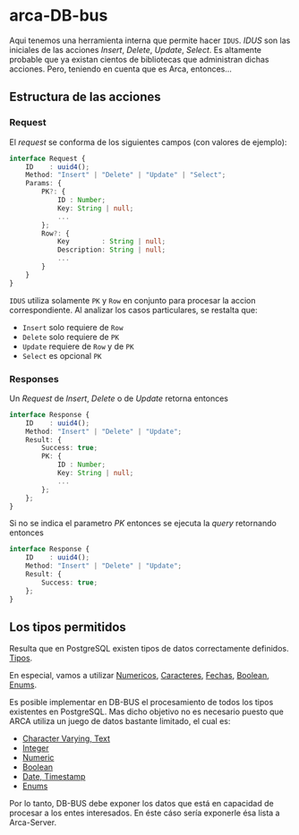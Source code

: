 
# arca-DB-bus

Aqui tenemos una herramienta interna que permite hacer `IDUS`. _IDUS_ son las iniciales de las acciones _Insert_, _Delete_, _Update_, _Select_. Es altamente probable que ya existan cientos de bibliotecas que administran dichas acciones. Pero, teniendo en cuenta que es Arca, entonces...

## Estructura de las acciones

### Request

El _request_ se conforma de los siguientes campos (con valores de ejemplo):

```ts
interface Request {
    ID    : uuid4();
    Method: "Insert" | "Delete" | "Update" | "Select";
    Params: {
        PK?: {
            ID : Number;
            Key: String | null;
            ...
        };
        Row?: {
            Key        : String | null;
            Description: String | null;
            ...
        }
    }
}
```

`IDUS` utiliza solamente `PK` y `Row` en conjunto para procesar la accion correspondiente. Al analizar los casos particulares, se restalta que:

- `Insert` solo requiere de `Row`
- `Delete` solo requiere de `PK`
- `Update` requiere de `Row` y de `PK`
- `Select` es opcional `PK`

### Responses

Un _Request_ de _Insert_, _Delete_ o de _Update_ retorna entonces

```ts
interface Response {
    ID    : uuid4();
    Method: "Insert" | "Delete" | "Update";
    Result: {
        Success: true;
        PK: {
            ID : Number;
            Key: String | null;
            ...
        };
    };
}
```

Si no se indica el parametro _PK_ entonces se ejecuta la _query_ retornando entonces

```ts
interface Response {
    ID    : uuid4();
    Method: "Insert" | "Delete" | "Update";
    Result: {
        Success: true;
    };
}
```

## Los tipos permitidos

Resulta que en PostgreSQL existen tipos de datos correctamente definidos.
[Tipos](https://www.postgresql.org/docs/10/datatype.html).

En especial, vamos a utilizar [Numericos](https://www.postgresql.org/docs/10/datatype-numeric.html), [Caracteres](https://www.postgresql.org/docs/10/datatype-character.html), [Fechas](https://www.postgresql.org/docs/10/datatype-datetime.html), [Boolean](https://www.postgresql.org/docs/10/datatype-boolean.html), [Enums](https://www.postgresql.org/docs/10/datatype-enum.html).

Es posible implementar en DB-BUS el procesamiento de todos los tipos existentes en PostgreSQL. Mas dicho objetivo no es necesario puesto que ARCA utiliza un juego de datos bastante limitado, el cual es:

- [Character Varying, Text](https://www.postgresql.org/docs/10/datatype-character.html)
- [Integer](https://www.postgresql.org/docs/10/datatype-numeric.html#DATATYPE-INT)
- [Numeric](https://www.postgresql.org/docs/10/datatype-numeric.html#DATATYPE-NUMERIC-DECIMAL)
- [Boolean](https://www.postgresql.org/docs/10/datatype-boolean.html)
- [Date, Timestamp](https://www.postgresql.org/docs/10/datatype-datetime.html#DATATYPE-DATETIME-INPUT)
- [Enums](https://www.postgresql.org/docs/10/datatype-enum.html)

Por lo tanto, DB-BUS debe exponer los datos que está en capacidad de procesar a los entes interesados. En éste cáso sería exponerle ésa lista a Arca-Server.
